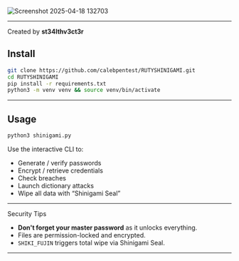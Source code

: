 ![Screenshot 2025-04-18 132703](https://github.com/user-attachments/assets/d219b914-eef3-49fc-b55e-6a738fa85593)


---

Created by **st34lthv3ct3r**

## Install

```bash
git clone https://github.com/calebpentest/RUTYSHINIGAMI.git
cd RUTYSHINIGAMI
pip install -r requirements.txt
python3 -m venv venv && source venv/bin/activate
```

---

## Usage

```bash
python3 shinigami.py
```

Use the interactive CLI to:

* Generate / verify passwords
* Encrypt / retrieve credentials
* Check breaches
* Launch dictionary attacks
* Wipe all data with “Shinigami Seal”

---

Security Tips

* **Don't forget your master password** as it unlocks everything.
* Files are permission-locked and encrypted.
* `SHIKI_FUJIN` triggers total wipe via Shinigami Seal.

---
